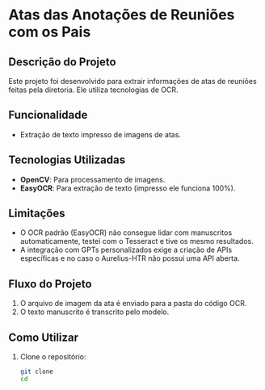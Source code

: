# Atas das Anotações de Reuniões com os Pais

## **Descrição do Projeto**
Este projeto foi desenvolvido para extrair informações de atas de reuniões feitas pela diretoria. Ele utiliza tecnologias de OCR.

## **Funcionalidade**
- Extração de texto impresso de imagens de atas.

## **Tecnologias Utilizadas**
- **OpenCV**: Para processamento de imagens.
- **EasyOCR**: Para extração de texto (impresso ele funciona 100%).

## **Limitações**
- O OCR padrão (EasyOCR) não consegue lidar com manuscritos automaticamente, testei com o Tesseract e tive os mesmo resultados.
- A integração com GPTs personalizados exige a criação de APIs específicas e no caso o Aurelius-HTR não possui uma API aberta.

## **Fluxo do Projeto**
1. O arquivo de imagem da ata é enviado para a pasta do código OCR.
2. O texto manuscrito é transcrito pelo modelo.

## **Como Utilizar**
1. Clone o repositório:
   ```bash
   git clone 
   cd 